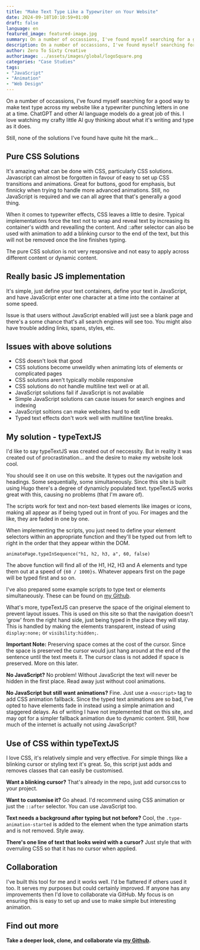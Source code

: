```yaml
---
title: "Make Text Type Like a Typewriter on Your Website"
date: 2024-09-18T10:10:59+01:00
draft: false
language: en
featured_image: featured-image.jpg
summary: On a number of occassions, I've found myself searching for a good way to make text type across my website like a typewriter punching letters in one at a time.
description: On a number of occassions, I've found myself searching for a good way to make text type across my website like a typewriter punching letters in one at a time. typeTextJS is my solution to this problem.
author: Zero To Sixty Creative
authorimage: ../assets/images/global/logoSquare.png
categories: "Case Studies"
tags: 
- "JavaScript"
- "Animation"
- "Web Design"
---
```


On a number of occassions, I've found myself searching for a good way to make text type across my website like a typewriter punching letters in one at a time. ChatGPT and other AI language models do a great job of this. I love watching my crafty little AI guy thinking about what it's writing and type as it does.

Still, none of the solutions I've found have quite hit the mark...

## Pure CSS Solutions
It's amazing what can be done with CSS, particularly CSS solutions. Javascript can almost be forgotten in favour of easy to set up CSS transitions and animations. Great for buttons, good for emphasis, but finnicky when trying to handle more advanced animations. Still, no JavaScript is required and we can all agree that that's generally a good thing. 

When it comes to typewriter effects, CSS leaves a little to desire. Typical implementations force the text not to wrap and reveal text by increasing its container's width and revealling the content. And ::after selector can also be used with animation to add a blinking cursor to the end of the text, but this will not be removed once the line finishes typing.

The pure CSS solution is not very responsive and not easy to apply across different content or dynamic content.

## Really basic JS implementation
It's simple, just define your text containers, define your text in JavaScript, and have JavaScript enter one character at a time into the container at some speed. 

Issue is that users without JavaScript enabled will just see a blank page and there's a some chance that's all search engines will see too. You might also have trouble adding links, spans, styles, etc.

## Issues with above solutions
- CSS doesn't look that good
- CSS solutions become unweildly when animating lots of elements or complicated pages
- CSS solutions aren't typically mobile responsive
- CSS solutions do not handle multiline text well or at all.
- JavaScript solutions fail if JavaScript is not available
- Simple JavaScript solutions can cause issues for search engines and indexing
- JavaScript soltions can make websites hard to edit
- Typed text effects don't work well with multiline text/line breaks.

## My solution - typeTextJS
I'd like to say typeTextJS was created out of neccessity. But in reality it was created out of procrastination... and the desire to make my website look cool.

You should see it on use on this website. It types out the navigation and headings. Some sequentially, some simultaneously. Since this site is built using Hugo there's a degree of dynamicly populated text. typeTextJS works great with this, causing no problems (that I'm aware of).

The scripts work for text and non-text based elements like images or icons, making all appear as if being typed out in front of you. For images and the like, they are faded in one by one.

When implementing the scripts, you just need to define your element selectors within an appropriate function and they'll be typed out from left to right in the order that they appear within the DOM.

```
animatePage.typeInSequence("h1, h2, h3, a", 60, false)
```

The above function will find all of the H1, H2, H3 and A elements and type them out at a speed of `{60 / 1000}s`. Whatever appears first on the page will be typed first and so on.

I've also prepared some example scripts to type text or elements simultaneously. These can be found on <a href="https://github.com/george-m8/typeTextJS" target="_blank">my Github</a>.

What's more, typeTextJS can preserve the space of the original element to prevent layout issues. This is used on this site so that the navigation doesn't 'grow' from the right hand side, just being typed in the place they will stay. This is handled by making the elements transparent, instead of using `display:none;` or `visibility:hidden;`. 

**Important Note:** Preserving space comes at the cost of the cursor. Since the space is preserved the cursor would just hang around at the end of the sentence until the text meets it. The cursor class is not added if space is preserved. More on this later.

**No JavaScript?** No problem! Without JavaScript the text will never be hidden in the first place. Read away just without cool animations.

**No JavaScript but still want animations?** Fine. Just use a `<noscript>` tag to add CSS animation fallback. Since the typed text animations are so bad, I've opted to have elements fade in instead using a simple animation and staggered delays. As of writing I have not implemented that on this site, and may opt for a simpler fallback animation due to dynamic content. Still, how much of the internet is actually not using JavaScript?

## Use of CSS within typeTextJS
I love CSS, it's relatively simple and very effective. For simple things like a blinking cursor or styling text it's great. So, this script just adds and removes classes that can easily be customised.

**Want a blinking cursor?** That's already in the repo, just add cursor.css to your project. 

**Want to customise it?** Go ahead. I'd recommend using CSS animation or just the `::after` selector. You can use JavaScript too.

**Text needs a background after typing but not before?** Cool, the `.type-animation-started` is added to the element when the type animation starts and is not removed. Style away.

**There's one line of text that looks weird with a cursor?** Just style that with overruling CSS so that it has no cursor when applied.

## Collaboration
I've built this tool for me and it works well. I'd be flattered if others used it too. It serves my purposes but could certainly improved. If anyone has any improvements then I'd love to collaborate via GitHub. My focus is on ensuring this is easy to set up and use to make simple but interesting animation.

## Find out more
**Take a deeper look, clone, and collaborate via <a href="https://github.com/george-m8/typeTextJS" target="_blank">my Github</a>.**